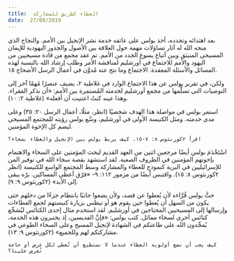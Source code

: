 ```yaml
---
title:  العطاء كطريق للمشاركة
date:  27/08/2019
---
```


بعد اهتدائه وتجدده، أخذ بولس على عاتقه خدمة نشر الإنجيل بين الأمم. والنجاح الذي منحه الله له أثار تساؤلات مهمة حول العلاقة بين الأصول والجذور اليهودية للإيمان المسيحي المنبثق وبين أتباع يسوع الجدد من الأمم. تم عقد مجمع من قادة مسيحيين من اليهود والأمم للاجتماع في أورشليم لمناقشة الأمر وطلب إرشاد الله بالنسبة لهذه المسائل والأسئلة المعقدة. الاجتماع وما نتج عنه مُدوَّن في أعمال الرسل الأصحاح ١٥.

ولكن، في تقرير بولس عن هذا الاجتماع الوارد في غلاطية ٢، يضيف عنصرًا مُهمًا آخر إلى التوصيات التي تسلَّمها من مجمع أورشليم لخدمته المُستمرة بين الأمم: «أن نذكر الفقراء. وهذا عينه كنتُ اعتنيت أن أفعله» (غلاطية ٢: ١٠).

استمر بولس في مواصلة هذا الهدف شخصيًا (انظر، مثلًا، أعمال الرسل ٢٠: ٣٥) وعلى مدى خدمته. ومثل الكنيسة الأولى في أورشليم، وسَّع بولس رؤيته للمجتمع المسيحي ليضم كل الإخوة المؤمنين.

`اقرأ ٢كورنثوس ٨: ٧-١٥. كيف يربط بولس بين الإنجيل والعطاء بسخاء؟`

اسْتَخْدَمَ بولس أيضًا مرجعين اثنين من العهد القديم ليحث المؤمنين على السخاء والاهتمام بإخوتهم المؤمنين في الظروف الصعبة. لقد استشهد بقصة سخاء الله في توفير المن للإسرائيليين في البرية كنموذج للعطاء والمشاركة وسط المجتمع الواسع للكنيسة (انظر ٢كورنثوس ٨: ١٥). واقتبس أيضًا من مزمور ١١٢: ٩- «فرّق أعطى المساكين. برّه يبقى إلى الأبد» (٢كورنثوس ٩: ٩).

حثَّ بولس قُرَّاءه لأن يُعطوا عن قصد، ولأن يضعوا جانبًا بانتظام جزءًا من دخلهم حتى يكون من السهل أن يُعطوا حين يقوم هو أو تيطس بزيارة كنيستهم لجمع العطاءات وإرسالها إلى المسيحيين المحتاجين في أورشليم. لقد استخدم مثال إحدى الكنائس ليُشجِّع كنائس أخرى لسخاء مماثل. كتب بولس: «فإنَّ القديسين، إذ يختبرون هذه الخدمة، يُمجِّدون الله على طاعتكم في الشهادة لإنجيل المسيح وعلى السخاء الطوعي في مشاركتكم لهم وللجميع» (٢كورنثوس ٩: ١٣).

`كيف يجب أن نضع أولوية العطاء عندما لا نستطيع أن نُعطي لكل غرض أو حاجة تُعرض علينا؟`